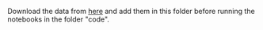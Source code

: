 Download the data from [here](link) and add them in this folder before running the notebooks in the folder "code".
